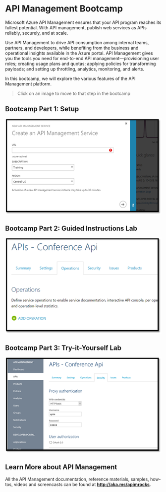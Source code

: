 # API Management Bootcamp

Microsoft Azure API Management ensures that your API program reaches its fullest potential. With API management, publish web services as APIs reliably, securely, and at scale.

Use API Management to drive API consumption among internal teams, partners, and developers, while benefiting from the business and operational insights available in the Azure portal. API Management gives you the tools you need for end-to-end API management—provisioning user roles; creating usage plans and quotas; applying policies for transforming payloads; and setting up throttling, analytics, monitoring, and alerts.

In this bootcamp, we will explore the various features of the API Management platform.

> Click on an image to move to that step in the bootcamp

## Bootcamp Part 1: Setup

[![](media/cover_image1.png)](setup.md)

## Bootcamp Part 2: Guided Instructions Lab

[![](media/cover_image2.png)](guided.md)

## Bootcamp Part 3: Try-it-Yourself Lab

[![](media/cover_image3.png)](open.md)

## Learn More about API Management

All the API Management documentation, reference materials, samples, how-tos, videos and screencasts can be found at **http://aka.ms/apimrocks**.
